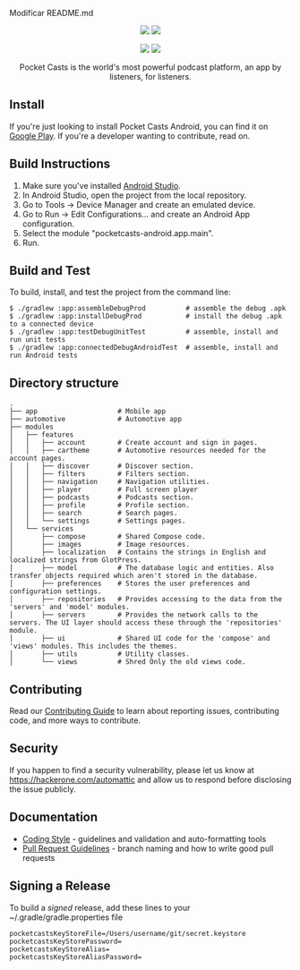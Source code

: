 
Modificar README.md
<p align="center">
    <img src="https://user-images.githubusercontent.com/308331/194037473-41ad7eba-8602-4be5-be73-49e3c0c48c12.svg#gh-light-mode-only" />
    <img src="https://user-images.githubusercontent.com/308331/194041226-4c6d8181-cafa-4ea8-8735-1d8106f5e5f6.svg#gh-dark-mode-only" />
</p>

<p align="center">
    <a href="https://buildkite.com/automattic/pocket-casts-android"><img src="https://badge.buildkite.com/dc67ef3537ad6cf097ff193b28063347418205a341d55f9940.svg?branch=main" /></a>
    <a href="https://github.com/Automattic/pocket-casts-android/blob/main/LICENSE.md"><img src="https://img.shields.io/badge/license-MPL-blue" /></a>
</p>

<p align="center">
    Pocket Casts is the world's most powerful podcast platform, an app by listeners, for listeners.
</p>

## Install

If you're just looking to install Pocket Casts Android, you can find it on [Google Play](https://play.google.com/store/apps/details?id=au.com.shiftyjelly.pocketcasts). If you're a developer wanting to contribute, read on.

## Build Instructions

1. Make sure you've installed [Android Studio](https://developer.android.com/studio/index.html).
2. In Android Studio, open the project from the local repository.
3. Go to Tools → Device Manager and create an emulated device.
4. Go to Run → Edit Configurations… and create an Android App configuration. 
5. Select the module "pocketcasts-android.app.main".
6. Run.

## Build and Test

To build, install, and test the project from the command line:

    $ ./gradlew :app:assembleDebugProd          # assemble the debug .apk
    $ ./gradlew :app:installDebugProd           # install the debug .apk to a connected device
    $ ./gradlew :app:testDebugUnitTest          # assemble, install and run unit tests
    $ ./gradlew :app:connectedDebugAndroidTest  # assemble, install and run Android tests

## Directory structure
    .
    ├── app                    # Mobile app
    ├── automotive             # Automotive app
    ├── modules
    │   ├── features
    │   │   ├── account        # Create account and sign in pages.
    │   │   ├── cartheme       # Automotive resources needed for the account pages.
    │   │   ├── discover       # Discover section.
    │   │   ├── filters        # Filters section.
    │   │   ├── navigation     # Navigation utilities.
    │   │   ├── player         # Full screen player
    │   │   ├── podcasts       # Podcasts section.
    │   │   ├── profile        # Profile section.
    │   │   ├── search         # Search pages.
    │   │   └── settings       # Settings pages.
    │   └── services
    │       ├── compose        # Shared Compose code.
    │       ├── images         # Image resources.
    │       ├── localization   # Contains the strings in English and localized strings from GlotPress. 
    │       ├── model          # The database logic and entities. Also transfer objects required which aren't stored in the database.
    │       ├── preferences    # Stores the user preferences and configuration settings.
    │       ├── repositories   # Provides accessing to the data from the 'servers' and 'model' modules.
    │       ├── servers        # Provides the network calls to the servers. The UI layer should access these through the 'repositories' module.
    │       ├── ui             # Shared UI code for the 'compose' and 'views' modules. This includes the themes.
    │       ├── utils          # Utility classes.
    │       └── views          # Shred Only the old views code.

## Contributing

Read our [Contributing Guide](CONTRIBUTING.md) to learn about reporting issues, contributing code, and more ways to contribute.

## Security

If you happen to find a security vulnerability, please let us know at https://hackerone.com/automattic and allow us to respond before disclosing the issue publicly.

## Documentation

- [Coding Style](docs/coding-style.md) - guidelines and validation and auto-formatting tools
- [Pull Request Guidelines](docs/pull-request-guidelines.md) - branch naming and how to write good pull requests

## Signing a Release

To build a _signed_ release, add these lines to your ~/.gradle/gradle.properties file

    pocketcastsKeyStoreFile=/Users/username/git/secret.keystore
    pocketcastsKeyStorePassword=
    pocketcastsKeyStoreAlias=
    pocketcastsKeyStoreAliasPassword=
